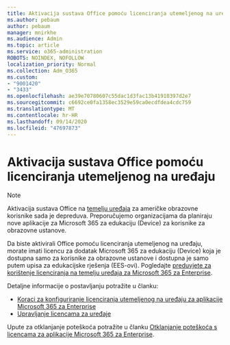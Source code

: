 ```yaml
---
title: Aktivacija sustava Office pomoću licenciranja utemeljenog na uređaju
ms.author: pebaum
author: pebaum
manager: mnirkhe
ms.audience: Admin
ms.topic: article
ms.service: o365-administration
ROBOTS: NOINDEX, NOFOLLOW
localization_priority: Normal
ms.collection: Adm_O365
ms.custom:
- "9001420"
- "3433"
ms.openlocfilehash: ae39e70780607c55dac1d3fac13b41910397d2e7
ms.sourcegitcommit: c6692ce0fa1358ec3529e59ca0ecdfdea4cdc759
ms.translationtype: MT
ms.contentlocale: hr-HR
ms.lasthandoff: 09/14/2020
ms.locfileid: "47697873"
---
```

# <a name="activating-office-using-device-based-licensing"></a>Aktivacija sustava Office pomoću licenciranja utemeljenog na uređaju

> [!NOTE]
> Aktivacija sustava Office na [temelju uređaja](https://aka.ms/officedba) za američke obrazovne korisnike sada je depreduva. Preporučujemo organizacijama da planiraju nove aplikacije za Microsoft 365 za edukaciju (Device) za korisnike za obrazovne ustanove.

Da biste aktivirali Office pomoću licenciranja utemeljenog na uređaju, morate imati licencu za dodatak Microsoft 365 za edukaciju (Device) koja je dostupna samo za korisnike za obrazovne ustanove i dostupna je samo putem upisa za edukacijske rješenja (EES-ovi). Pogledajte [preduvjete za korištenje licenciranja na temelju uređaja za Microsoft 365 za Enterprise](https://docs.microsoft.com/deployoffice/device-based-licensing#requirements-for-using-device-based-licensing-for-microsoft-365-apps-for-enterprise).


Detaljne informacije o postavljanju potražite u članku:

- [Koraci za konfiguriranje licenciranja utemeljenog na uređaju za aplikacije Microsoft 365 za Enterprise](https://docs.microsoft.com/deployoffice/device-based-licensing#steps-to-configure-device-based-licensing-for-microsoft-365-apps-for-enterprise)
- [Upravljanje licencama za uređaje](https://docs.microsoft.com/microsoft-365/admin/misc/manage-licenses-for-devices)

Upute za otklanjanje poteškoća potražite u članku [Otklanjanje poteškoća s licencama za aplikacije Microsoft 365 za Enterprise](https://docs.microsoft.com/deployoffice/device-based-licensing#troubleshoot-device-based-licensing-for-microsoft-365-apps-for-enterprise).

